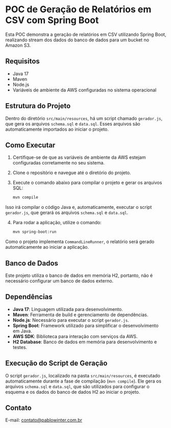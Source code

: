 # POC de Geração de Relatórios em CSV com Spring Boot

Esta POC demonstra a geração de relatórios em CSV utilizando Spring Boot, realizando stream dos dados do banco de dados para um bucket no Amazon S3.

## Requisitos

- Java 17
- Maven
- Node.js
- Variáveis de ambiente da AWS configuradas no sistema operacional

## Estrutura do Projeto

Dentro do diretório `src/main/resources`, há um script chamado `gerador.js`, que gera os arquivos `schema.sql` e `data.sql`. Esses arquivos são automaticamente importados ao iniciar o projeto.

## Como Executar

1. Certifique-se de que as variáveis de ambiente da AWS estejam configuradas corretamente no seu sistema.
2. Clone o repositório e navegue até o diretório do projeto.
3. Execute o comando abaixo para compilar o projeto e gerar os arquivos SQL:

   ```bash
   mvn compile
   ```

Isso irá compilar o código Java e, automaticamente, executar o script `gerador.js`, que gerará os arquivos `schema.sql` e `data.sql`.

4. Para rodar a aplicação, utilize o comando:

   ```bash
   mvn spring-boot:run
   ```

Como o projeto implementa `CommandLineRunner`, o relatório será gerado automaticamente ao iniciar a aplicação.

## Banco de Dados

Este projeto utiliza o banco de dados em memória H2, portanto, não é necessário configurar um banco de dados externo.

## Dependências

- **Java 17**: Linguagem utilizada para desenvolvimento.
- **Maven**: Ferramenta de build e gerenciamento de dependências.
- **Node.js**: Necessário para executar o script `gerador.js`.
- **Spring Boot**: Framework utilizado para simplificar o desenvolvimento em Java.
- **AWS SDK**: Biblioteca para interação com serviços da AWS.
- **H2 Database**: Banco de dados em memória para desenvolvimento e testes.

## Execução do Script de Geração

O script `gerador.js`, localizado na pasta `src/main/resources`, é executado automaticamente durante a fase de compilação (`mvn compile`). Ele gera os arquivos `schema.sql` e `data.sql`, que são utilizados para configurar o esquema e os dados do banco de dados H2 ao iniciar o projeto.

## Contato

E-mail: contato@pablowinter.com.br
